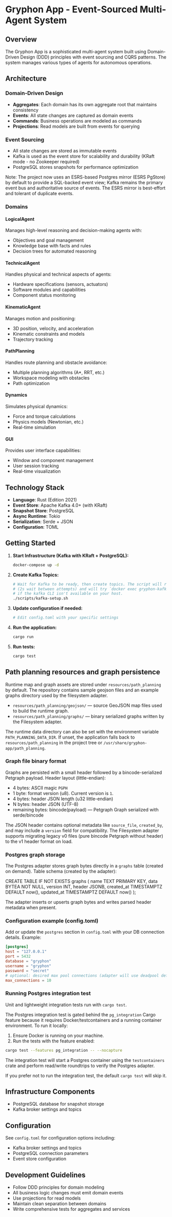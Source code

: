 # Gryphon App - Event-Sourced Multi-Agent System

## Overview

The Gryphon App is a sophisticated multi-agent system built using Domain-Driven Design (DDD) principles with event sourcing and CQRS patterns. The system manages various types of agents for autonomous operations.

## Architecture

### Domain-Driven Design
- **Aggregates**: Each domain has its own aggregate root that maintains consistency
- **Events**: All state changes are captured as domain events
- **Commands**: Business operations are modeled as commands
- **Projections**: Read models are built from events for querying

### Event Sourcing

- All state changes are stored as immutable events
- Kafka is used as the event store for scalability and durability (KRaft mode - no Zookeeper required)
- PostgreSQL stores snapshots for performance optimization

Note: The project now uses an ESRS-based Postgres mirror (ESRS PgStore) by default to provide a SQL-backed event view; Kafka remains the primary event bus and authoritative source of events. The ESRS mirror is best-effort and tolerant of duplicate events.

### Domains

#### LogicalAgent

Manages high-level reasoning and decision-making agents with:

- Objectives and goal management
- Knowledge base with facts and rules
- Decision trees for automated reasoning

#### TechnicalAgent

Handles physical and technical aspects of agents:

- Hardware specifications (sensors, actuators)
- Software modules and capabilities
- Component status monitoring

#### KinematicAgent

Manages motion and positioning:

- 3D position, velocity, and acceleration
- Kinematic constraints and models
- Trajectory tracking

#### PathPlanning

Handles route planning and obstacle avoidance:

- Multiple planning algorithms (A*, RRT, etc.)
- Workspace modeling with obstacles
- Path optimization

#### Dynamics

Simulates physical dynamics:

- Force and torque calculations
- Physics models (Newtonian, etc.)
- Real-time simulation

#### GUI

Provides user interface capabilities:

- Window and component management
- User session tracking
- Real-time visualization

## Technology Stack

- **Language**: Rust (Edition 2021)
- **Event Store**: Apache Kafka 4.0+ (with KRaft)
- **Snapshot Store**: PostgreSQL
- **Async Runtime**: Tokio
- **Serialization**: Serde + JSON
- **Configuration**: TOML

## Getting Started

1. **Start Infrastructure (Kafka with KRaft + PostgreSQL):**

   ```bash
   docker-compose up -d
   ```

2. **Create Kafka Topics:**

   ```bash
   # Wait for Kafka to be ready, then create topics. The script will retry up to 10 times
   # (2s wait between attempts) and will try `docker exec gryphon-kafka` as a fallback
   # if the kafka CLI isn't available on your host.
   ./scripts/kafka-setup.sh
   ```

3. **Update configuration if needed:**

   ```bash
   # Edit config.toml with your specific settings
   ```

4. **Run the application:**

   ```bash
   cargo run
   ```

5. **Run tests:**

   ```bash
   cargo test
   ```

## Path planning resources and graph persistence

Runtime map and graph assets are stored under `resources/path_planning` by default. The repository contains sample geojson files and an example graphs directory used by the filesystem adapter.

- `resources/path_planning/geojson/` — source GeoJSON map files used to build the runtime graph.
- `resources/path_planning/graphs/` — binary serialized graphs written by the Filesystem adapter.

The runtime data directory can also be set with the environment variable `PATH_PLANNING_DATA_DIR`. If unset, the application falls back to `resources/path_planning` in the project tree or `/usr/share/gryphon-app/path_planning`.

### Graph file binary format

Graphs are persisted with a small header followed by a bincode-serialized Petgraph payload. Header layout (little-endian):

- 4 bytes: ASCII magic `PGPH`
- 1 byte: format version (u8). Current version is `1`.
- 4 bytes: header JSON length (u32 little-endian)
- N bytes: header JSON (UTF-8)
- remaining bytes: bincode(payload) — Petgraph Graph serialized with serde/bincode

The JSON header contains optional metadata like `source_file`, `created_by`, and may include a `version` field for compatibility. The Filesystem adapter supports migrating legacy v0 files (pure bincode Petgraph without header) to the v1 header format on load.

### Postgres graph storage

The Postgres adapter stores graph bytes directly in a `graphs` table (created on demand). Table schema (created by the adapter):

CREATE TABLE IF NOT EXISTS graphs (
   name TEXT PRIMARY KEY,
   data BYTEA NOT NULL,
   version INT,
   header JSONB,
   created_at TIMESTAMPTZ DEFAULT now(),
   updated_at TIMESTAMPTZ DEFAULT now()
);

The adapter inserts or upserts graph bytes and writes parsed header metadata when present.

### Configuration example (config.toml)

Add or update the `postgres` section in `config.toml` with your DB connection details. Example:

```toml
[postgres]
host = "127.0.0.1"
port = 5432
database = "gryphon"
username = "gryphon"
password = "secret"
# optional: desired max pool connections (adapter will use deadpool defaults if not set)
max_connections = 10
```

### Running Postgres integration test

Unit and lightweight integration tests run with `cargo test`.

The Postgres integration test is gated behind the `pg_integration` Cargo feature because it requires Docker/testcontainers and a running container environment. To run it locally:

1. Ensure Docker is running on your machine.
2. Run the tests with the feature enabled:

```bash
cargo test --features pg_integration -- --nocapture
```

The integration test will start a Postgres container using the `testcontainers` crate and perform read/write roundtrips to verify the Postgres adapter.

If you prefer not to run the integration test, the default `cargo test` will skip it.

## Infrastructure Components

- PostgreSQL database for snapshot storage
- Kafka broker settings and topics

## Configuration

See `config.toml` for configuration options including:

- Kafka broker settings and topics
- PostgreSQL connection parameters
- Event store configuration

## Development Guidelines

- Follow DDD principles for domain modeling
- All business logic changes must emit domain events
- Use projections for read models
- Maintain clean separation between domains
- Write comprehensive tests for aggregates and services
